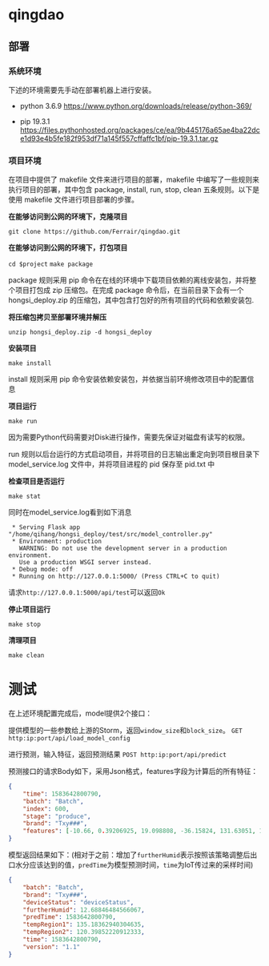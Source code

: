 # qingdao

## 部署


### 系统环境
下述的环境需要先手动在部署机器上进行安装。

 - python 3.6.9
 https://www.python.org/downloads/release/python-369/

 - pip 19.3.1
 https://files.pythonhosted.org/packages/ce/ea/9b445176a65ae4ba22dce1d93e4b5fe182f953df71a145f557cffaffc1bf/pip-19.3.1.tar.gz

### 项目环境
在项目中提供了 makefile 文件来进行项目的部署，makefile 中编写了一些规则来执行项目的部署，其中包含 package, install, run, stop, clean 五条规则。以下是使用 makefile 文件进行项目部署的步骤。

**在能够访问到公网的环境下，克隆项目**

``
git clone https://github.com/Ferrair/qingdao.git
``

**在能够访问到公网的环境下，打包项目**

``
cd $project
``
``
make package
``

package 规则采用 pip 命令在在线的环境中下载项目依赖的离线安装包，并将整个项目打包成 zip 压缩包。在完成 package 命令后，在当前目录下会有一个hongsi_deploy.zip 的压缩包，其中包含打包好的所有项目的代码和依赖安装包.

**将压缩包拷贝至部署环境并解压**

``
unzip hongsi_deploy.zip -d hongsi_deploy
``

**安装项目**

``
make install
``

install 规则采用 pip 命令安装依赖安装包，并依据当前环境修改项目中的配置信息

**项目运行**

``
make run
``

因为需要Python代码需要对Disk进行操作，需要先保证对磁盘有读写的权限。

run 规则以后台运行的方式启动项目，并将项目的日志输出重定向到项目根目录下 model_service.log 文件中，并将项目进程的 pid 保存至 pid.txt 中

**检查项目是否运行**

``
make stat
``


同时在model_service.log看到如下消息

```
 * Serving Flask app "/home/qihang/hongsi_deploy/test/src/model_controller.py"
 * Environment: production
   WARNING: Do not use the development server in a production environment.
   Use a production WSGI server instead.
 * Debug mode: off
 * Running on http://127.0.0.1:5000/ (Press CTRL+C to quit)
```


请求`http://127.0.0.1:5000/api/test`可以返回`Ok`


**停止项目运行**

``
make stop
``

**清理项目**

``
make clean
``

# 测试
在上述环境配置完成后，model提供2个接口：



提供模型的一些参数给上游的Storm，返回`window_size`和`block_size`。
``
GET http:ip:port/api/load_model_config
``

进行预测，输入特征，返回预测结果
``
POST http:ip:port/api/predict
``

预测接口的请求Body如下，采用Json格式，features字段为计算后的所有特征：
```json
{
	"time": 1583642800790,
	"batch": "Batch",
	"index": 600,
	"stage": "produce",
	"brand": "Txy###",
	"features": [-10.66, 0.39206925, 19.098808, -36.15824, 131.63051, 133.51778, 118.7552, 119.04407, -10.66, 0.39383915, 19.099194, -37.264477, 132.0924, 133.49115, 118.55514, 118.93565, -10.66, 0.3963667, 19.133228, -38.763573, 132.57906, 133.69589, 118.27974, 118.8432, -10.66, 0.39703304, 19.107489, -37.391235, 133.07523, 133.90503, 117.94936, 118.76231, -10.66, 0.39786786, 19.094013, -35.941883, 133.56038, 134.05118, 117.59236, 118.691666, -10.66, 0.39939636, 19.062672, -34.630337, 134.01836, 134.17302, 117.19975, 118.602905, -10.666, 0.40037888, 19.088732, -35.74779, 134.39261, 134.24849, 116.83667, 118.51697, -10.55, 0.40045357, 19.123613, -35.63491, 134.67819, 134.30574, 116.51182, 118.49296, -9.302, 0.3988742, 19.124208, -42.722572, 134.85672, 134.3346, 116.25188, 118.701584, -6.8300004, 0.4000845, 19.064852, -40.963707, 134.94276, 134.35397, 116.07754, 118.907616, 0.0, 9.909524E-4, 0.005293475, 0.7188152, 0.1315298, 0.02676416, 0.046554346, 0.027109152, 0.0, 6.2089483E-4, 0.009894203, 2.8459535, 0.12819256, 0.040204283, 0.070343845, 0.025125211, 0.0, 2.8396706E-4, 0.0022227776, 0.52456665, 0.1287734, 0.06779585, 0.08736403, 0.019596366, 0.0, 3.752615E-4, 0.011152905, 1.4813627, 0.1374887, 0.041090038, 0.098863475, 0.02645042, 0.0, 4.9945846E-4, 0.006310889, 2.7396812, 0.13827723, 0.031617932, 0.11537775, 0.024372172, 0.0, 6.814348E-4, 0.0068401746, 1.2163284, 0.1303151, 0.031599987, 0.11179586, 0.029723056, 0.0048990916, 3.2118335E-4, 0.014426708, 2.0171814, 0.096638635, 0.016574742, 0.11105239, 0.030281847, 0.11099551, 1.6708438E-4, 0.015382019, 1.5862901, 0.063083865, 0.011247439, 0.07831125, 0.031868488, 0.69528097, 4.975186E-4, 0.028196104, 1.543588, 0.03705638, 0.0046919375, 0.070778504, 0.06943136, 0.6737956, 2.1858513E-4, 0.007953081, 2.5311265, 0.015431383, 0.008256223, 0.027110083, 0.057104584, -42.64, 1.5682645, 76.3953, -144.66898, 526.5206, 534.0703, 475.02264, 476.1786, -42.64, 1.5749222, 76.392685, -148.9461, 528.3684, 533.93396, 474.22504, 475.73944, -42.64, 1.5853348, 76.535446, -154.51929, 530.30115, 534.76764, 473.14124, 475.3768, -42.64, 1.5884212, 76.42658, -148.29437, 532.3047, 535.61816, 471.80563, 475.0486, -42.64, 1.5919187, 76.37199, -143.65875, 534.24316, 536.20776, 470.3845, 474.76788, -42.64, 1.5979193, 76.24403, -139.36461, 536.07086, 536.6953, 468.79672, 474.41388, -42.665, 1.6015661, 76.35572, -142.97452, 537.56146, 536.9899, 467.3663, 474.07483, -42.239998, 1.6019045, 76.4914, -141.30887, 538.71655, 537.2248, 466.0445, 473.96274, -37.24, 1.5949674, 76.50126, -170.33337, 539.4325, 537.33984, 465.00134, 474.82532, -27.285002, 1.6004428, 76.25469, -161.51086, 539.77325, 537.41565, 464.30408, 475.63385, 0.0, 0.048462816, 0.007904123, 0.14336412, 0.023206515, 0.060885187, -0.09110157, -0.24236794, 0.0, 1.2359138, 0.9613833, 0.016929688, 0.020149797, 0.7995928, -0.1348005, 0.33846745, 0.0, 0.0045360937, -0.024377158, 0.38232008, 0.20252457, 0.31282642, -0.389934, -0.40848187, 0.0, 0.4294387, 0.3186681, 0.29360768, -0.058277857, 0.15193272, -0.22610694, 0.046623476, 0.0, -0.7939798, 0.43393943, 0.12819219, -0.022033619, -0.27061477, -0.24284436, -0.101420134, 0.0, 0.35877544, 0.021580523, -0.900001, 0.06575684, -0.217593, 0.033925332, -0.21713984, 0.408482, 0.9681017, 0.0221434, -0.1763249, 0.17580116, 0.32344693, -0.19991882, -0.35219967, 0.67659354, -1.0746377, 0.3473786, -1.0651916, -0.119579785, -0.41847906, -0.040318374, 0.28005385, 0.00820059, -0.14462836, 0.023143977, -0.6694104, -0.35790348, -0.51445395, 0.23576653, -0.40218922, -0.107913256, 0.2647892, -0.23026404, -0.704337, -0.31860223, 0.06875526, 0.4436572, -0.12390387, -3.0, -0.80488944, -1.3267293, -0.59660125, -1.3203044, -1.3088963, -1.3216588, -1.0420567, -3.0, -0.15756059, -0.50208926, -1.7417271, -1.2872021, -0.63958764, -1.2788596, -1.0327065, -3.0, -1.5142882, -1.4630518, -0.9334836, -1.3754872, -1.4250458, -1.5101783, -1.8332062, -3.0, -1.7100439, -1.6470735, -1.7554764, -1.3121946, -1.0535269, -1.3203403, -1.3113229, -3.0, -0.646327, -0.9534137, -1.6618406, -1.2931405, -1.0312091, -1.4757146, -1.1854506, -3.0, -1.237797, -1.2140079, -0.7858312, -1.393381, -1.2420754, -1.6466051, -1.7712098, -1.8332059, -0.67220736, -1.717523, -1.7277144, -1.522139, -1.3933207, -1.568677, -1.5859883, -0.948787, -0.42907453, -1.4870738, -0.22913885, -1.2998222, -1.0232104, -1.4925706, -1.7432919, -1.3866687, -1.3719484, -1.5805357, -0.89760137, -1.2416179, -1.221787, -1.3528577, -1.3355267, -1.2770437, -1.3361638, -1.0154358, -0.66670465, -1.2076278, -1.3818988, -1.0943538, -1.2791837]
}
```

模型返回结果如下：(相对于之前：增加了`furtherHumid`表示按照该策略调整后出口水分应该达到的值，`predTime`为模型预测时间，`time`为IoT传过来的采样时间)
```json
{
    "batch": "Batch",
    "brand": "Txy###",
    "deviceStatus": "deviceStatus",
    "furtherHumid": 12.68846484566067,
    "predTime": 1583642800790,
    "tempRegion1": 135.18362940304635,
    "tempRegion2": 120.39852220912333,
    "time": 1583642800790,
    "version": "1.1"
}
```